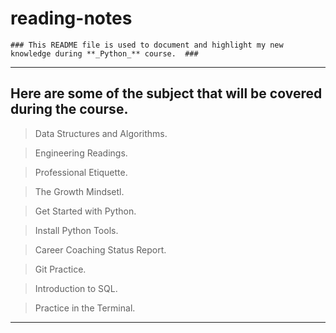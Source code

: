 # reading-notes
```
### This README file is used to document and highlight my new knowledge during **_Python_** course.  ### 	
```
---
## Here are some of the subject that will be covered during the course.

>Data Structures and Algorithms.

>Engineering Readings.

>Professional Etiquette.

>The Growth Mindsetl.

>Get Started with Python.

>Install Python Tools.

>Career Coaching Status Report.

>Git Practice.

>Introduction to SQL.

>Practice in the Terminal.
---